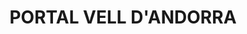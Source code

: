 ---
layout: patrimoni-details
title:  "PORTAL VELL D'ANDORRA"
alt_title: "Cal Cosp"
class: "Monument històric"
area: null
protection: null
addition_date: null
cat_code: null
cbp_code: "BCIN CH03"
image: "Portal_Vell_Andorra.jpg"
card: null
collections: ["patrimoni-arquitectonic", "bcin-previstos-cbp"]
coordinates:
  - group1:
        - [1.46119198428389, 42.357918178922183]
        - [1.46119077904567, 42.357941632234606]
        - [1.461210269839998, 42.357946900702835]
        - [1.461258629921474, 42.357953495476202]
        - [1.461260779864783, 42.357943197759525]
        - [1.461260943962621, 42.357901893656951]
        - [1.461261618593244, 42.357865603232113]
        - [1.461263956522812, 42.357856246818329]
        - [1.461257848301861, 42.357855851898577]
        - [1.461232698770901, 42.357857704788451]
        - [1.461203323773539, 42.357859813877106]
        - [1.461199758655942, 42.357867589183144]
        - [1.46119292232552, 42.357905674452262]
        - [1.46119198428389, 42.357918178922183]
---